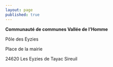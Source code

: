 ```yaml
---
layout: page
published: true
---
```


**Communauté de communes Vallée de l’Homme**

Pôle des Eyzies

Place de la mairie

24620 Les Eyzies de Tayac Sireuil